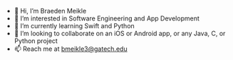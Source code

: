 - 👋 Hi, I’m Braeden Meikle
- 👀 I’m interested in Software Engineering and App Development
- 🌱 I’m currently learning Swift and Python
- 💞️ I’m looking to collaborate on an iOS or Android app, or any Java, C, or Python project
- 📫 Reach me at bmeikle3@gatech.edu

<!---
bmeikle56/bmeikle56 is a ✨ special ✨ repository because its `README.md` (this file) appears on your GitHub profile.
You can click the Preview link to take a look at your changes.
--->
